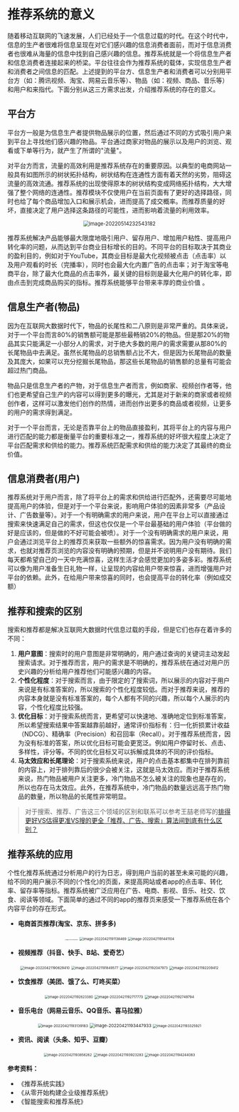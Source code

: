 # 推荐系统的意义

随着移动互联网的飞速发展，人们已经处于一个信息过载的时代。在这个时代中，信息的生产者很难将信息呈现在对它们感兴趣的信息消费者面前，而对于信息消费者也很难从海量的信息中找到自己感兴趣的信息。推荐系统就是一个将信息生产者和信息消费者连接起来的桥梁。平台往往会作为推荐系统的载体，实现信息生产者和消费者之间信息的匹配。上述提到的平台方、信息生产者和消费者可以分别用平台方（如：腾讯视频、淘宝、网易云音乐等）、物品（如：视频、商品、音乐等）和用户和来指代。下面分别从这三方需求出发，介绍推荐系统的存在的意义。


## 平台方

平台方一般是为信息生产者提供物品展示的位置，然后通过不同的方式吸引用户来到平台上寻找他们感兴趣的物品。平台通过商家对物品的展示以及用户的浏览、观看或下单等行为，就产生了所谓的"流量"。

对平台方而言，流量的高效利用是推荐系统存在的重要原因。以典型的电商网站一般具有如图所示的树状拓扑结构，树状结构在连通性方面有着天然的劣势，阻碍这流量的高效流通。推荐系统的出现使得原本的树状结构变成网络拓扑结构，大大增强了整个网络的连通性。推荐模块不仅使用户在当前页面有了更好的选择路径，同时也给了每个商品增加入口和展示机会，进而提高了成交概率。而推荐质量的好坏，直接决定了用户选择这条路径的可能性，进而影响着流量的利用效率。

<div align=center>
<img src="https://typoraimg-1252051831.cos.ap-guangzhou.myqcloud.com/image-20220514232543182.png" alt="image-20220514232543182" style="zoom: 80%;" />
</div>

推荐系统解决产品能够最大限度地吸引用户、留存用户、增加用户粘性、提高用户转化率的问题，从而达到平台商业目标增长的目的。不同平台的目标取决于其商业的盈利目的，例如对于YouTube，其商业目标是最大化视频被点击（点击率）以及用户观看的时长（完播率），同时也会最大化内置广告的点击率；对于淘宝等电商平台，除了最大化商品的点击率外，最关键的目标则是最大化用户的转化率，即由点击到完成商品购买的指标。推荐系统能够平台带来丰厚的商业价值 。


## 信息生产者(物品)

因为在互联网大数据时代下，物品的长尾性和二八原则是非常严重的。具体来说，对于一个平台而言80%的销售额可能是那些最畅销20%的物品。但是那20%的物品其实只能满足一小部分人的需求，对于绝大多数的用户的需求需要从那80%的长尾物品中去满足。虽然长尾物品的总销售额占比不大，但是因为长尾物品的数量及其庞大，如果可以充分挖掘长尾物品，那这些长尾物品的销售额的总量有可能会超过热门商品。

物品只是信息生产者的产物，对于信息生产者而言，例如商家、视频创作者等，他们也更希望自己生产的内容可以得到更多的曝光，尤其是对于新来的商家或者视频创作者，这样可以激发他们创作的热情，进而创作出更多的商品或者视频，让更多的用户的需求得到满足。

对于一个平台而言，无论是否靠平台上的物品直接盈利，其将平台上的内容与用户进行匹配的能力都是衡量平台的重要标准之一，推荐系统的好坏很大程度上决定了平台匹配需求和供给的能力。推荐系统匹配需求和供给的能力决定了其最终的商业价值。


## 信息消费者(用户)

推荐系统对于用户而言，除了将平台上的需求和供给进行匹配外，还需要尽可能地提高用户的体验，但是对于一个平台来说，影响用户体验的因素非常多（产品设计、广告数量等）。对于一个有明确需求的用户来说，用户在平台上可以直接通过搜索来快速满足自己的需求，但这也仅仅是一个平台最基础的用户体验（平台做的好是应该的，但是做的不好可能会被喷）。对于一个没有明确需求的用户来说，用户会通过浏览平台上的推荐页来获取一些额外的惊喜需求。因为用户没有明确的需求，也就对推荐页浏览的内容没有明确的预期，但是并不说明用户没有期待。我们每天都希望自己的一天中充满惊喜，这样生活才会感觉更加的多姿多彩。推荐系统可以像为用户准备生日礼物一样，让呈现的内容给用户带来惊喜，进而增强用户对平台的依赖。此外，在给用户带来惊喜的同时，也会提高平台的转化率（例如成交额）


## 推荐和搜索的区别

搜索和推荐都是解决互联网大数据时代信息过载的手段，但是它们也存在着许多的不同：
1. **用户意图**：搜索时的用户意图是非常明确的，用户通过查询的关键词主动发起搜索请求。对于推荐而言，用户的需求是不明确的，推荐系统在通过对用户历史兴趣的分析给用户推荐他们可能感兴趣的内容。
2. **个性化程度**：对于搜索而言，由于限定的了搜索词，所以展示的内容对于用户来说是有标准答案的，所以搜索的个性化程度较低。而对于推荐来说，推荐的内容本身就是没有标准答案的，每个人都有不同的兴趣，所以每个人展示的内容，个性化程度比较强。
3. **优化目标**：对于搜索系统而言，更希望可以快速地、准确地定位到标准答案，所以希望搜索结果中答案越靠前越好，通常评价指标有：归一化折损累计收益（NDCG）、精确率（Precision）和召回率（Recall）。对于推荐系统而言，因为没有标准的答案，所以优化目标可能会更宽泛。例如用户停留时长、点击、多样性，评分等。不同的优化目标又可以拆解成具体的不同的评价指标。
4. **马太效应和长尾理论**：对于搜索系统来说，用户的点击基本都集中在排列靠前的内容上，对于排列靠后的很少会被关注，这就是马太效应。而对于推荐系统来说，热门物品被用户关注更多，冷门物品不怎么被关注的现象也是存在的，所以也存在马太效应。此外，在推荐系统中，冷门物品的数量远远高于热门物品的数量，所以物品的长尾性非常明显。

> 对于搜索、推荐、广告这三个领域的区别和联系可以参考王喆老师写的[排得更好VS估得更准VS搜的更全「推荐、广告、搜索」算法间到底有什么区别？](https://zhuanlan.zhihu.com/p/430431149)

## 推荐系统的应用
个性化推荐系统通过分析用户的行为日志，得到用户当前的甚至未来可能的兴趣，给不同的用户展示不同的(个性化)的页面，来提高网站或者app的点击率、转化率、留存率等指标。推荐系统被广泛应用在广告、电商、影视、音乐、社交、饮食、阅读等领域。下面简单的通过不同的app的推荐页来感受一下推荐系统在各个内容平台的存在形式。

- **电商首页推荐(淘宝、京东、拼多多)**

<div align=center>
<img src="https://ryluo.oss-cn-chengdu.aliyuncs.com/图片image-20220421190313917.png" alt="image-20220421190313917" style="zoom: 15%;" />
<img src="https://ryluo.oss-cn-chengdu.aliyuncs.com/图片image-20220421191138469.png" alt="image-20220421191138469" style="zoom:53%;" />
<img src="https://ryluo.oss-cn-chengdu.aliyuncs.com/图片image-20220421191441104.png" alt="image-20220421191441104" style="zoom:53%;" />
</div>

- **视频推荐（抖音、快手、B站、爱奇艺）**

<div align=center>
<img src="https://ryluo.oss-cn-chengdu.aliyuncs.com/图片image-20220421190629410.png" alt="image-20220421190629410" style="zoom:55%;" />
<img src="https://ryluo.oss-cn-chengdu.aliyuncs.com/图片image-20220421191849577.png" alt="image-20220421191849577" style="zoom: 53%;" />
<img src="https://ryluo.oss-cn-chengdu.aliyuncs.com/图片image-20220421192047973.png" alt="image-20220421192047973" style="zoom:53%;" />
<img src="https://ryluo.oss-cn-chengdu.aliyuncs.com/图片image-20220421192209412.png" alt="image-20220421192209412" style="zoom:55%;" />
</div>


- **饮食推荐（美团、饿了么、叮咚买菜）**

<div align=center>
<img src="https://ryluo.oss-cn-chengdu.aliyuncs.com/图片image-20220421192623380.png" alt="image-20220421192623380" style="zoom:53%;" />
<img src="https://ryluo.oss-cn-chengdu.aliyuncs.com/图片image-20220421192717773.png" alt="image-20220421192717773" style="zoom:55%;" />
<img src="https://ryluo.oss-cn-chengdu.aliyuncs.com/图片image-20220421192749794.png" alt="image-20220421192749794" style="zoom:55%;" />
</div>


- **音乐电台（网易云音乐、QQ音乐、喜马拉雅）**

<div align=center>
<img src="https://ryluo.oss-cn-chengdu.aliyuncs.com/图片image-20220421193139183.png" alt="image-20220421193139183" style="zoom: 57%;" />
<img src="https://ryluo.oss-cn-chengdu.aliyuncs.com/图片image-20220421193447933.png" alt="image-20220421193447933" style="zoom:68%;" />
<img src="https://ryluo.oss-cn-chengdu.aliyuncs.com/图片image-20220421193325921.png" alt="image-20220421193325921" style="zoom: 54%;" />
</div>


- **资讯、阅读（头条、知乎、豆瓣）**

<div align=center>
<img src="https://ryluo.oss-cn-chengdu.aliyuncs.com/图片image-20220421193856262.png" alt="image-20220421193856262" style="zoom:53%;" />
<img src="https://ryluo.oss-cn-chengdu.aliyuncs.com/图片image-20220421193923283.png" alt="image-20220421193923283" style="zoom:55%;" />
<img src="https://ryluo.oss-cn-chengdu.aliyuncs.com/图片image-20220421194244083.png" alt="image-20220421194244083" style="zoom:55%;" />
</div>


**参考资料：**

- 《推荐系统实践》
- 《从零开始构建企业级推荐系统》
- 《智能搜索和推荐系统》